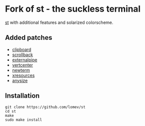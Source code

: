 # Fork of st - the suckless terminal

[st](https://st.suckless.org) with additional features and solarized colorscheme.

## Added patches

- [clipboard](http://st.suckless.org/patches/clipboard)
- [scrollback](http://st.suckless.org/patches/scrollback)
- [externalpipe](http://st.suckless.org/patches/externalpipe)
- [vertcenter](http://st.suckless.org/patches/vertcenter)
- [newterm](http://st.suckless.org/patches/newterm)
- [xresources](http://st.suckless.org/patches/xresources)
- [anysize](http://st.suckless.org/patches/anysize)

## Installation

```
git clone https://github.com/lomev/st
cd st
make
sudo make install
```
